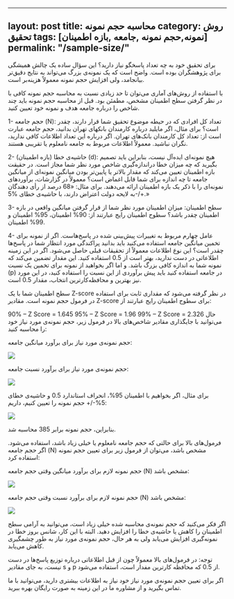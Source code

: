 ---
layout: post
title: محاسبه حجم نمونه
category: روش تحقیق
tags: [نمونه,حجم نمونه ,جامعه ,بازه اطمینان]
permalink: "/sample-size/"
----

برای تحقیق خود به چه تعداد پاسخگو نیاز دارید؟ این سؤال ساده یک چالش همیشگی برای پژوهشگران بوده است. واضح است که یک نمونه‌ی بزرگ می‌تواند به نتایج دقیق‌تر بیانجامد، ولی افزایش حجم نمونه معمولاً هزینه‌بر است.

با استفاده از روش‌های آماری می‌توان تا حد زیادی نسبت به محاسبه حجم نمونه کافی با در نظر گرفتن سطح اطمینان مشخص، مطمئن بود. قبل از محاسبه حجم نمونه باید چند شاخص را درباره جامعه هدف و نمونه خود تعیین کنید.

1- حجم جامعه (N): تعداد کل افرادی که در حیطه موضوع تحقیق شما قرار دارند، چقدر است؟ برای مثال، اگر مایلید درباره کارمندان بانکهای تهران بدانید، حجم جامعه عبارت است از: تعداد کل کارمندان بانک‌های تهران. اگر درباره این تعداد اطلاعات کافی ندارید، نگران نباشید. معمولاً اطلاعات مربوط به جامعه نامعلوم یا تقریبی هستند.

2- حاشیه‌ی خطا (بازه اطمینان) (d): هیچ نمونه‌ای ایده‌آل نیست، بنابراین باید تصمیم بگیرید که چه میزان خطا دراندازه‌گیری شاخص مورد نظر شما مجاز است. در حقیقت بازه اطمینان تعیین می‌کند که مقدار بالاتر یا پایین‌تر بودن میانگین نمونه‌ای از میانگین جامعه تا چه اندازه برای شما قابل اغماض است؟ معمولاً در گزارشات، برآوردهای نمونه‌ای را با ذکر یک بازه اطمینان ارائه می‌دهند. برای مثال: «68 درصد از رأی دهندگان به لایحه دولت اعتراض دارند، با حاشیه‌ی خطای %5-/+.»

3- سطح اطمینان: میزان اطمینان مورد نظر شما از قرار گرفتن میانگین واقعی در بازه اطمینان چقدر باشد؟ سطوح اطمینان رایج عبارتند از: 90% اطمینان، 95% اطمینان و 99% اطمینان.

4- عامل چهارم مربوط به تغییرات پیش‌بینی شده در پاسخ‌هاست. اگر از نمونه برای تخمین میانگین جامعه استفاده می‌کنید باید بدانید پراکندگی مورد انتظار شما در پاسخ‌ها چقدر است؟ این نوع اطلاعات معمولاً از تحقیقات قبلی حاصل می‌شود. اگر در این زمینه اطلاعاتی در دست ندارید، بهتر است از 0.5 استفاده کنید. این مقدار تضمین می‌کند که نمونه شما به اندازه کافی بزرگ باشد. و اما اگر بخواهید از نمونه برای تخمین یک نسبت (p) در جامعه استفاده کنید باید پیش برآوردی از این نسبت را استفاده کنید، در این مورد نیز بهترین و محافظه‌کارترین انتخاب، مقدار 0.5 است.

سطح اطمینان شما با یک Z-score در نظر گرفته می‌شود که مقداری ثابت برای استفاده در فرمول حجم نمونه است. مقادیر Z-score برای سطوح اطمینان رایج عبارتند از:

90% – Z Score = 1.645
95% – Z Score = 1.96
99% – Z Score = 2.326
حال می‌توانید با جایگذاری مقادیر شاخص‌های بالا در فرمول زیر، حجم نمونه‌ی مورد نیاز خود را محاسبه کنید:

 حجم نمونه‌ی مورد نیاز برای برآورد میانگین جامعه:

![](..\assets\images\sample-size\sample_size_1)

حجم نمونه‌ی مورد نیاز برای برآورد نسبت جامعه:

![](\assets\images\sample-size\sample_size_2)

برای مثال، اگر بخواهیم با اطمینان 95%، انحراف استاندارد 0.5 و حاشیه‌ی خطای 5%-/+ حجم نمونه را تعیین کنیم، داریم:

 ![](../assets/images/sample-size/sample_size_3)

بنابراین، حجم نمونه برابر 385 محاسبه شد.

فرمول‌های بالا برای حالتی که حجم جامعه نامعلوم یا خیلی زیاد باشد، استفاده می‌شود. اگر حجم جامعه (N) مشخص باشد، می‌توان از فرمول زیر برای تعیین حجم نمونه استفاده کرد:

حجم نمونه لازم برای برآورد میانگین وقتی حجم جامعه (N) مشخص باشد:

![](assets/images/sample-size/sample_size_4)

حجم نمونه لازم برای برآورد نسبت وقتی حجم جامعه (N) مشخص باشد:

![](../assets/images/sample-size/sample_size_5)

اگر فکر می‌کنید که حجم نمونه‌ی محاسبه شده خیلی زیاد است، می‌توانید به آرامی سطح اطمینان را کاهش یا حاشیه‌ی خطا را افزایش دهید. البته با این‌ کار، شانس بروز خطا در نمونه‌گیری افزایش می‌یابد ولی به هر حال، حجم نمونه‌ی مورد نیاز به طور چشمگیری کاهش می‌یابد.

توجه: در فرمول‌های بالا معمولاً چون از قبل اطلاعاتی درباره توزیع پاسخ‌ها در دست نیست، به جای مقادیر s و p از 0.5 که محافظه کارترین مفدار است، استفاده می‌شود.

اگر برای تعیین حجم نمونه‌ی مورد نیاز خود نیاز به اطلاعات بیشتری دارید، می‌توانید با ما تماس بگیرید و از مشاوره ما در این زمینه به صورت رایگان بهره ببرید.